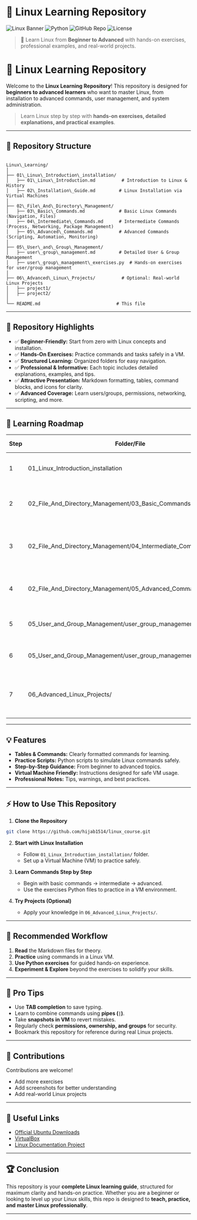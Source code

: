 # 🐧 Linux Learning Repository

![Linux Banner](https://img.shields.io/badge/Linux-Learning-blue?style=for-the-badge&logo=linux)
![Python](https://img.shields.io/badge/Python-3.10-blue?style=for-the-badge&logo=python)
![GitHub Repo](https://img.shields.io/badge/GitHub-Repository-black?style=for-the-badge&logo=github)
![License](https://img.shields.io/badge/License-MIT-green?style=for-the-badge)

> 🚀 Learn Linux from **Beginner to Advanced** with hands-on exercises, professional examples, and real-world projects.


# 🐧 Linux Learning Repository

Welcome to the **Linux Learning Repository**! This repository is designed for **beginners to advanced learners** who want to master Linux, from installation to advanced commands, user management, and system administration.

> Learn Linux step by step with **hands-on exercises, detailed explanations, and practical examples**.

---

## 📂 Repository Structure

```

Linux\_Learning/
│
├── 01\_Linux\_Introduction\_installation/
│   ├── 01\_Linux\_Introduction.md          # Introduction to Linux & History
│   ├── 02\_Installation\_Guide.md         # Linux Installation via Virtual Machines
│
├── 02\_File\_And\_Directory\_Management/
│   ├── 03\_Basic\_Commands.md             # Basic Linux Commands (Navigation, Files)
│   ├── 04\_Intermediate\_Commands.md      # Intermediate Commands (Process, Networking, Package Management)
│   ├── 05\_Advanced\_Commands.md          # Advanced Commands (Scripting, Automation, Monitoring)
│
├── 05\_User\_and\_Group\_Management/
│   ├── user\_group\_management.md         # Detailed User & Group Management
│   ├── user\_group\_management\_exercises.py  # Hands-on exercises for user/group management
│
├── 06\_Advanced\_Linux\_Projects/          # Optional: Real-world Linux Projects
│   ├── project1/
│   ├── project2/
│
└── README.md                             # This file

````

---

## 🌟 Repository Highlights

- ✅ **Beginner-Friendly:** Start from zero with Linux concepts and installation.
- ✅ **Hands-On Exercises:** Practice commands and tasks safely in a VM.
- ✅ **Structured Learning:** Organized folders for easy navigation.
- ✅ **Professional & Informative:** Each topic includes detailed explanations, examples, and tips.
- ✅ **Attractive Presentation:** Markdown formatting, tables, command blocks, and icons for clarity.
- ✅ **Advanced Coverage:** Learn users/groups, permissions, networking, scripting, and more.

---

## 📖 Learning Roadmap

| Step | Folder/File | Topics Covered |
|------|-------------|----------------|
| 1    | 01_Linux_Introduction_installation | Introduction, Linux history, VM setup, Installation |
| 2    | 02_File_And_Directory_Management/03_Basic_Commands.md | Basic navigation, files, folders, viewing content |
| 3    | 02_File_And_Directory_Management/04_Intermediate_Commands.md | Process management, permissions, networking, package management |
| 4    | 02_File_And_Directory_Management/05_Advanced_Commands.md | Automation, cron jobs, monitoring, advanced scripting |
| 5    | 05_User_and_Group_Management/user_group_management.md | Users, groups, file ownership, permissions |
| 6    | 05_User_and_Group_Management/user_group_management_exercises.py | Practical exercises to reinforce learning |
| 7    | 06_Advanced_Linux_Projects/ | Real-world Linux projects (optional, future updates) |

---

## 💡 Features

- **Tables & Commands:** Clearly formatted commands for learning.
- **Practice Scripts:** Python scripts to simulate Linux commands safely.
- **Step-by-Step Guidance:** From beginner to advanced topics.
- **Virtual Machine Friendly:** Instructions designed for safe VM usage.
- **Professional Notes:** Tips, warnings, and best practices.

---

## ⚡ How to Use This Repository

1. **Clone the Repository**
```bash
git clone https://github.com/hijab1514/linux_course.git

````

2. **Start with Linux Installation**

   * Follow `01_Linux_Introduction_installation/` folder.
   * Set up a Virtual Machine (VM) to practice safely.

3. **Learn Commands Step by Step**

   * Begin with basic commands → intermediate → advanced.
   * Use the exercises Python files to practice in a VM environment.

4. **Try Projects (Optional)**

   * Apply your knowledge in `06_Advanced_Linux_Projects/`.

---

## 🎯 Recommended Workflow

1. **Read** the Markdown files for theory.
2. **Practice** using commands in a Linux VM.
3. **Use Python exercises** for guided hands-on experience.
4. **Experiment & Explore** beyond the exercises to solidify your skills.

---

## 📌 Pro Tips

* Use **TAB completion** to save typing.
* Learn to combine commands using **pipes (`|`)**.
* Take **snapshots in VM** to revert mistakes.
* Regularly check **permissions, ownership, and groups** for security.
* Bookmark this repository for reference during real Linux projects.

---

## 📌 Contributions

Contributions are welcome!

* Add more exercises
* Add screenshots for better understanding
* Add real-world Linux projects

---

## 🔗 Useful Links

* [Official Ubuntu Downloads](https://ubuntu.com/download/desktop)
* [VirtualBox](https://www.virtualbox.org)
* [Linux Documentation Project](https://www.tldp.org)

---

## 🏆 Conclusion

This repository is your **complete Linux learning guide**, structured for maximum clarity and hands-on practice.
Whether you are a beginner or looking to level up your Linux skills, this repo is designed to **teach, practice, and master Linux professionally**.

---


